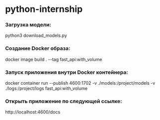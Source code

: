 # python-internship

### Загрузка модели:
python3 download_models.py

### Создание Docker образа:
docker image build . --tag fast_api:with_volume

### Запуск приложения внутри Docker контейнера:
docker container run --publish 4600:1702 -v ./models:/project/models -v ./logs:/project/logs fast_api:with_volume

### Открыть приложение по следующей ссылке:
http://localhost:4600/docs
